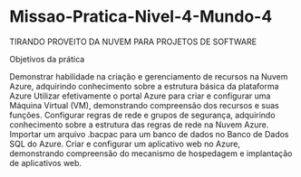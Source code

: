 # Missao-Pratica-Nivel-4-Mundo-4
TIRANDO PROVEITO DA NUVEM PARA PROJETOS DE SOFTWARE

Objetivos da prática

Demonstrar habilidade na criação e gerenciamento de recursos na Nuvem
Azure, adquirindo conhecimento sobre a estrutura básica da plataforma Azure
Utilizar efetivamente o portal Azure para criar e configurar uma Máquina
Virtual (VM), demonstrando compreensão dos recursos e suas funções.
Configurar regras de rede e grupos de segurança, adquirindo conhecimento
sobre a estrutura das regras de rede na Nuvem Azure.
Importar um arquivo .bacpac para um banco de dados no Banco de Dados SQL
do Azure.
Criar e configurar um aplicativo web no Azure, demonstrando compreensão do
mecanismo de hospedagem e implantação de aplicativos web.
